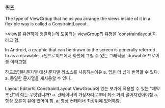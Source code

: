 ### 퀴즈

The type of ViewGroup that helps you arrange the views inside of it in a flexible way is called a ConstraintLayout.

&#62;view를 유연하게 정렬하는데 도움되는 viewGroup의 유형을 'constraintlayout'이라고 함.

In Android, a graphic that can be drawn to the screen is generally referred to as a drawable.
&#62;안드로이드에서 화면에 그릴 수 있는 그래픽을 'drawable'드로어블 이라고함.

하드코딩된 문자열 대신 문자열 리소스를 사용하는이유
a. 앱을 더 쉽게 번역할 수 있다.
a. 동일한 문자열을 재사용할 수 있다. 

Layout Editor의 ConstraintLayout ViewGroup에 있는 보기에 적용할 수 있는 "제약조건"의 예는 무엇입니까?
a. 컨테이너의 가장자리로부터 최소 거리 떨어져있어야함
a. 항상 오른쪽 뷰에 있어야 함.
a. 항상 컨테이너 최상위에 있어야함.
